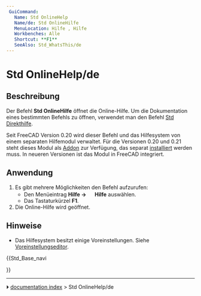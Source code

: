 ```yaml
---
 GuiCommand:
   Name: Std OnlineHelp
   Name/de: Std OnlineHilfe
   MenuLocation: Hilfe , Hilfe
   Workbenches: Alle
   Shortcut: **F1**
   SeeAlso: Std_WhatsThis/de
---
```


# Std OnlineHelp/de



## Beschreibung

Der Befehl **Std OnlineHilfe** öffnet die Online-Hilfe. Um die Dokumentation eines bestimmten Befehls zu öffnen, verwendet man den Befehl [Std Direkthilfe](Std_WhatsThis/de.md).

Seit FreeCAD Version 0.20 wird dieser Befehl und das Hilfesystem von einem separaten Hilfemodul verwaltet. Für die Versionen 0.20 und 0.21 steht dieses Modul als [Addon](https://github.com/FreeCAD/FreeCAD-Help) zur Verfügung, das separat [installiert](Std_AddonMgr/de.md) werden muss. In neueren Versionen ist das Modul in FreeCAD integriert.



## Anwendung

1.  Es gibt mehrere Möglichkeiten den Befehl aufzurufen:
    -   Den Menüeintrag **Hilfe → <img src="images/Std_OnlineHelp.svg" width=16px> Hilfe** auswählen.
    -   Das Tastaturkürzel **F1**.
2.  Die Online-Hilfe wird geöffnet.



## Hinweise

-   Das Hilfesystem besitzt einige Voreinstellungen. Siehe [Voreinstellungseditor](Preferences_Editor/de#Hilfe.md).





{{Std_Base_navi

}}



---
⏵ [documentation index](../README.md) > Std OnlineHelp/de
